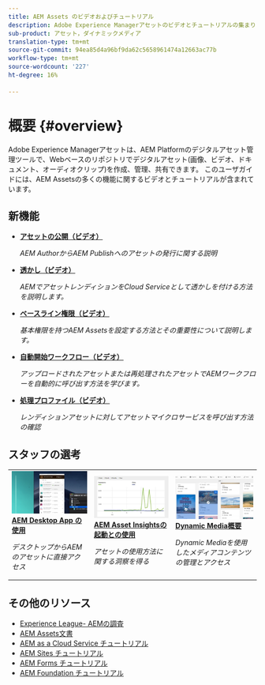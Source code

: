 ```yaml
---
title: AEM Assets のビデオおよびチュートリアル
description: Adobe Experience Managerアセットのビデオとチュートリアルの集まり
sub-product: アセット，ダイナミックメディア
translation-type: tm+mt
source-git-commit: 94ea85d4a96bf9da62c5658961474a12663ac77b
workflow-type: tm+mt
source-wordcount: '227'
ht-degree: 16%

---
```



# 概要 {#overview}

Adobe Experience Managerアセットは、AEM Platformのデジタルアセット管理ツールで、Webベースのリポジトリでデジタルアセット(画像、ビデオ、ドキュメント、オーディオクリップ)を作成、管理、共有できます。 このユーザガイドには、AEM Assetsの多くの機能に関するビデオとチュートリアルが含まれています。

## 新機能


* **[アセットの公開（ビデオ）](./sharing/publish.md)**

   *AEM AuthorからAEM Publishへのアセットの発行に関する説明*

* **[透かし（ビデオ）](./advanced/watermarks.md)**

   *AEMでアセットレンディションをCloud Serviceとして透かしを付ける方法を説明します。*

* **[ベースライン権限（ビデオ）](./configuring/baseline-permissions.md)**

   *基本権限を持つAEM Assetsを設定する方法とその重要性について説明します。*

* **[自動開始ワークフロー（ビデオ）](./configuring/auto-start-workflows.md)**

   *アップロードされたアセットまたは再処理されたアセットでAEMワークフローを自動的に呼び出す方法を学びます。*

* **[処理プロファイル（ビデオ）](./configuring/processing-profiles.md)**

   *レンディションアセットに対してアセットマイクロサービスを呼び出す方法の確認*

## スタッフの選考

<table>
<td>
   <a href="./creative-workflows/aem-desktop-app.md">
   <img alt="拡張スマートタグ" src="./assets/overview/desktop-app.png" />
   </a>
   <div>
      <a href="./creative-workflows/aem-desktop-app.md">
      <strong>AEM Desktop App の使用</strong>
      </a>
   </div>
   <p>
      <em>デスクトップからAEMのアセットに直接アクセス</em>
   </p>
</td>
<td>
   <a href="./advanced/asset-insights-launch-tutorial.md">
   <img alt="AEM Assetsインサイト" src="./assets/overview/asset-insights.png"/>
   </a>
   <div>
      <a href="./advanced/asset-insights-launch-tutorial.md">
      <strong>AEM Asset Insightsの起動との使用</strong>
      </a>
   </div>
   <p>
      <em>アセットの使用方法に関する洞察を得る</em>
   <p>
</td>
<td>
   <a href="./dynamic-media/dynamic-media-overview-feature-video-use.md">
   <img alt="Dynamic Media概要" src="./assets/overview/dynamic-media.png" />
   </a>
   <div>
      <a href="./dynamic-media/dynamic-media-overview-feature-video-use.md">
      <strong>Dynamic Media概要</strong>
      </a>
   </div>
   <p>
      <em>Dynamic Mediaを使用したメディアコンテンツの管理とアクセス</em>
   <p>
</td>
</table>

## その他のリソース

* [Experience League- AEMの調査](https://experienceleague.adobe.com/#recommended/solutions/experience-manager)
* [AEM Assets文書](https://helpx.adobe.com/jp/experience-manager/6-5/assets/user-guide.html)
* [AEM as a Cloud Service チュートリアル](/help/cloud-service/overview.md)
* [AEM Sites チュートリアル](/help/sites/overview.md)
* [AEM Forms チュートリアル](/help/forms/overview.md)
* [AEM Foundation チュートリアル](/help/foundation/overview.md)
